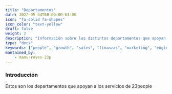 ```yaml
---
title: "Departamentos"
date: 2022-05-04T00:00:00-03:00
icon: "fa-solid fa-shapes"
icon_color: "text-yellow"
draft: false
weight: 2
description: "Información sobre los distintos departamentos que apoyan los servicios de 23people."
type: "docs"
keywords: ["people", "growth", "sales", "finanzas", "marketing", "engineering"]
mantained_by:
    - manu-reyes-23p
---
```


### Introducción

Estos son los departamentos que apoyan a los servicios de 23people
